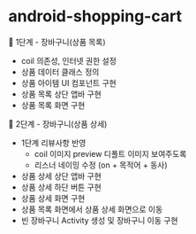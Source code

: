 # android-shopping-cart

🚀 1단계 - 장바구니(상품 목록)
- coil 의존성, 인터넷 권한 설정
- 상품 데이터 클래스 정의
- 상품 아이템 UI 컴포넌트 구현
- 상품 목록 상단 앱바 구현
- 상품 목록 화면 구현

🚀 2단계 - 장바구니(상품 상세)
- 1단계 리뷰사항 반영
  - coil 이미지 preview 디폴트 이미지 보여주도록
  - 리스너 네이밍 수정 (on + 목적어 + 동사)
- 상품 상세 상단 앱바 구현
- 상품 상세 하단 버튼 구현
- 상품 상세 화면 구현
- 상품 목록 화면에서 상품 상세 화면으로 이동
- 빈 장바구니 Activity 생성 및 장바구니 이동 구현